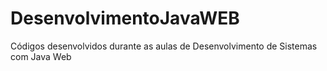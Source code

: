 # DesenvolvimentoJavaWEB
Códigos desenvolvidos durante as aulas de Desenvolvimento de Sistemas com Java Web
